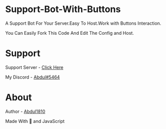 # Support-Bot-With-Buttons
A Support Bot For Your Server.Easy To Host.Work with Buttons Interaction.

You Can Easily Fork This Code And Edit The Config and Host.

# Support

Support Server - [Click Here](https://discord.gg/sAMznQK2NG)

My Discord - [Abdul#5464](https://discord.com/users/737553088218529813)

# About

Author - [Abdul1810](https://github.com/Abdul1810/)

Made With 💖 and JavaScript
